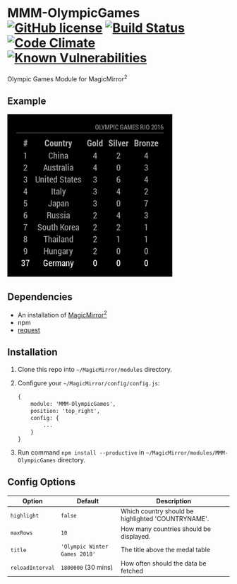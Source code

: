 # MMM-OlympicGames [![GitHub license](https://img.shields.io/badge/license-MIT-blue.svg?style=flat)](https://raw.githubusercontent.com/fewieden/MMM-OlympicGames/master/LICENSE) [![Build Status](https://travis-ci.org/fewieden/MMM-OlympicGames.svg?branch=master)](https://travis-ci.org/fewieden/MMM-OlympicGames) [![Code Climate](https://codeclimate.com/github/fewieden/MMM-OlympicGames/badges/gpa.svg?style=flat)](https://codeclimate.com/github/fewieden/MMM-OlympicGames) [![Known Vulnerabilities](https://snyk.io/test/github/fewieden/mmm-olympicgames/badge.svg)](https://snyk.io/test/github/fewieden/mmm-olympicgames)

Olympic Games Module for MagicMirror<sup>2</sup>

## Example

![](.github/example.jpg)

## Dependencies

* An installation of [MagicMirror<sup>2</sup>](https://github.com/MichMich/MagicMirror)
* npm
* [request](https://www.npmjs.com/package/request)

## Installation

1. Clone this repo into `~/MagicMirror/modules` directory.
1. Configure your `~/MagicMirror/config/config.js`:

    ```
    {
        module: 'MMM-OlympicGames',
        position: 'top_right',
        config: {
            ...
        }
    }
    ```

1. Run command `npm install --productive` in `~/MagicMirror/modules/MMM-OlympicGames` directory.

## Config Options

| **Option** | **Default** | **Description** |
| --- | --- | --- |
| `highlight` | `false` | Which country should be highlighted 'COUNTRYNAME'. |
| `maxRows` | `10` | How many countries should be displayed. |
| `title` | `'Olympic Winter Games 2018'` | The title above the medal table |
| `reloadInterval` | `1800000` (30 mins) | How often should the data be fetched |
